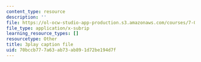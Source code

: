 ```yaml
---
content_type: resource
description: ''
file: https://ol-ocw-studio-app-production.s3.amazonaws.com/courses/7-01sc-fundamentals-of-biology-fall-2011/70bccb777a63ab73ab891d72be194d7f_zLGHH9Rwvlw.srt
file_type: application/x-subrip
learning_resource_types: []
resourcetype: Other
title: 3play caption file
uid: 70bccb77-7a63-ab73-ab89-1d72be194d7f
---
```

